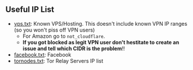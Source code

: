 ## Useful IP List

- [vps.txt](vps.txt): Known VPS/Hosting. This doesn't include known VPN IP ranges (so you won't piss off VPN users)
  - For Amazon go to `not_cloudflare`.
  - **If you got blocked as legit VPN user don't hestitate to create an issue and tell which CIDR is the problem**!!
- [facebook.txt](facebook.txt): Facebook
- [tornodes.txt](tornodes.txt): Tor Relay Servers IP list